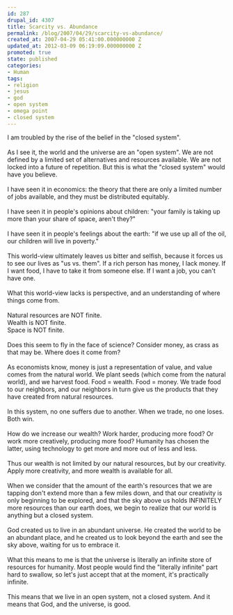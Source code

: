 ```yaml
---
id: 287
drupal_id: 4307
title: Scarcity vs. Abundance
permalink: /blog/2007/04/29/scarcity-vs-abundance/
created_at: 2007-04-29 05:41:00.000000000 Z
updated_at: 2012-03-09 06:19:09.000000000 Z
promoted: true
state: published
categories:
- Human
tags:
- religion
- jesus
- god
- open system
- omega point
- closed system
---
```

I am troubled by the rise of the belief in the "closed system".<br /><br />As I see it, the world and the universe are an "open system". We are not defined by a limited set of alternatives and resources available. We are not locked into a future of repetition. But this is what the "closed system" would have you believe.<br /><br />I have seen it in economics: the theory that there are only a limited number of jobs available, and they must be distributed equitably.<br /><br />I have seen it in people's opinions about children: "your family is taking up more than your share of space, aren't they?"<br /><br />I have seen it in people's feelings about the earth: "if we use up all of the oil, our children will live in poverty."<br /><br />This world-view ultimately leaves us bitter and selfish, because it forces us to see our lives as "us vs. them". If a rich person has money, I lack money. If I want food, I have to take it from someone else. If I want a job, you can't have one.<br /><br />What this world-view lacks is perspective, and an understanding of where things come from.<br /><br />Natural resources are NOT finite.<br />Wealth is NOT finite.<br />Space is NOT finite.<br /><br />Does this seem to fly in the face of science? Consider money, as crass as that may be. Where does it come from?<br /><br />As economists know, money is just a representation of value, and value comes from the natural world. We plant seeds (which come from the natural world), and we harvest food. Food = wealth. Food = money. We trade food to our neighbors, and our neighbors in turn give us the products that they have created from natural resources.<br /><br />In this system, no one suffers due to another. When we trade, no one loses. Both win.<br /><br />How do we increase our wealth? Work harder, producing more food? Or work more creatively, producing more food? Humanity has chosen the latter, using technology to get more and more out of less and less.<br /><br />Thus our wealth is not limited by our natural resources, but by our creativity. Apply more creativity, and more wealth is available for all.<br /><br />When we consider that the amount of the earth's resources that we are tapping don't extend more than a few miles down, and that our creativity is only beginning to be explored, and that the sky above us holds INFINITELY more resources than our earth does, we begin to realize that our world is anything but a closed system.<br /><br />God created us to live in an abundant universe. He created the world to be an abundant place, and he created us to look beyond the earth and see the sky above, waiting for us to embrace it.<br /><br />What this means to me is that the universe is literally an infinite store of resources for humanity. Most people would find the "literally infinite" part hard to swallow, so let's just accept that at the moment, it's practically infinite.<br /><br />This means that we live in an open system, not a closed system. And it means that God, and the universe, is good.
